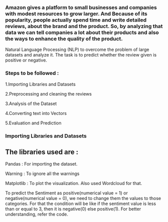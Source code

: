 ### Amazon gives a platform to small businesses and companies with modest resources to grow larger. And Because of its popularity, people actually spend time and write detailed reviews, about the brand and the product. So, by analyzing that data we can tell companies a lot about their products and also the ways to enhance the quality of the product.


Natural Language Processing (NLP) to overcome the problem of large datasets and analyze it. The task is to predict whether the review given is positive or negative.

### Steps to be followed :

 1.Importing Libraries and Datasets
 
 2.Preprocessing and cleaning the reviews
 
 3.Analysis of the Dataset
 
 4.Converting text into Vectors
 
 5.Evaluation and Prediction
 
 ### Importing Libraries and Datasets
 
## The libraries used are : 

Pandas : For importing the dataset.

Warning : To ignore all the warnings

Matplotlib : To plot the visualization. Also used Wordcloud for that.

To predict the Sentiment as positive(numerical value = 1) or negative(numerical value = 0), we need to change them the values to those categories. For that the condition will be like if the sentiment value is less than or equal to 3, then it is negative(0) else positive(1). For better understanding, refer the code.

